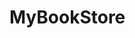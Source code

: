 # MyBookStore

<!-- This app is mainly intended for book-keepers in the bookstore. Right now in the market there is no Generic app available for managing their books inventory and renting functionalities. Even though many book-keepers are going with website development it is very costly and moreover it will not be ready from day1. This app helps in Managing book inventory, Renting books, taking user feedback, etc. This will be very user friendly, easy to use and understand. 

	
    Activities that will be created and what their intended purpose is.

1.	Book-keeper Login using Email Authentication
2.	Home Screen (3,4,5,6,7 these are available from home screen)
3.	Find Book with details/ Update Book - return one book with details
4.	Show My Inventory - Returns List of Inventory
5.	Show Rented Books -  Returns List of Rented Books
6.	Show Latest books - Returns books added  in last 7 days
7.	Open Rental System  
a.	Rent book - Customer name, Due Date, PhoneNumber, Book Name
b.	Return book - Return Date, Rating, Rent Again 	
8.	LogOut button
 -->
	